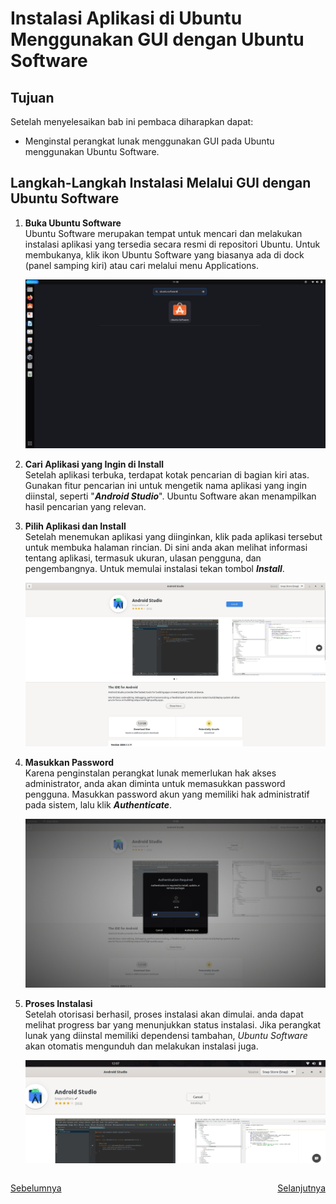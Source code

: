 # Instalasi Aplikasi di Ubuntu  Menggunakan GUI dengan Ubuntu Software
## Tujuan
Setelah menyelesaikan bab ini pembaca diharapkan dapat:
- Menginstal perangkat lunak menggunakan GUI pada Ubuntu menggunakan Ubuntu Software.

## Langkah-Langkah Instalasi Melalui GUI dengan Ubuntu Software
1. **Buka Ubuntu Software**<br>
   Ubuntu Software merupakan tempat untuk mencari dan melakukan instalasi aplikasi yang tersedia secara resmi di repositori Ubuntu. Untuk membukanya, klik ikon Ubuntu Software yang biasanya ada di dock (panel samping kiri) atau cari melalui menu Applications.

   <center> 

   ![icon](img/icon_ubuntu_software.png)

   </center>

2. **Cari Aplikasi yang Ingin di Install**<br>
   Setelah aplikasi terbuka, terdapat kotak pencarian di bagian kiri atas. Gunakan fitur pencarian ini untuk mengetik nama aplikasi yang ingin diinstal, seperti "***Android Studio***". Ubuntu Software akan menampilkan hasil pencarian yang relevan.

3. **Pilih Aplikasi dan Install**<br>
   Setelah menemukan aplikasi yang diinginkan, klik pada aplikasi tersebut untuk membuka halaman rincian. Di sini anda akan melihat informasi tentang aplikasi, termasuk ukuran, ulasan pengguna, dan pengembangnya. Untuk memulai instalasi tekan tombol ***Install***.
   <center> 

   ![icon](img/rincian_aplikasi_ubuntu_software.png)

   </center>
4. **Masukkan Password**<br>
   Karena penginstalan perangkat lunak memerlukan hak akses administrator, anda akan diminta untuk memasukkan password pengguna. Masukkan password akun yang memiliki hak administratif pada sistem, lalu klik ***Authenticate***.

   <center> 

   ![icon](img/otorisasi_ubuntu_software.png)

   </center>

5. **Proses Instalasi**<br> 
   Setelah otorisasi berhasil, proses instalasi akan dimulai. anda dapat melihat progress bar yang menunjukkan status instalasi. Jika perangkat lunak yang diinstal memiliki dependensi tambahan, *Ubuntu Software* akan otomatis mengunduh dan melakukan instalasi juga.

   <center> 

   ![icon](img/proses_ubuntu_software.png)

   </center>

<div style="display: flex; justify-content: space-between;">

<span>

[Sebelumnya](./proses_instalasi_aplikasi.md) 

</span>

<span>

[Selanjutnya](./instalasi_gui_synaptic.md) 

</span>

</div>